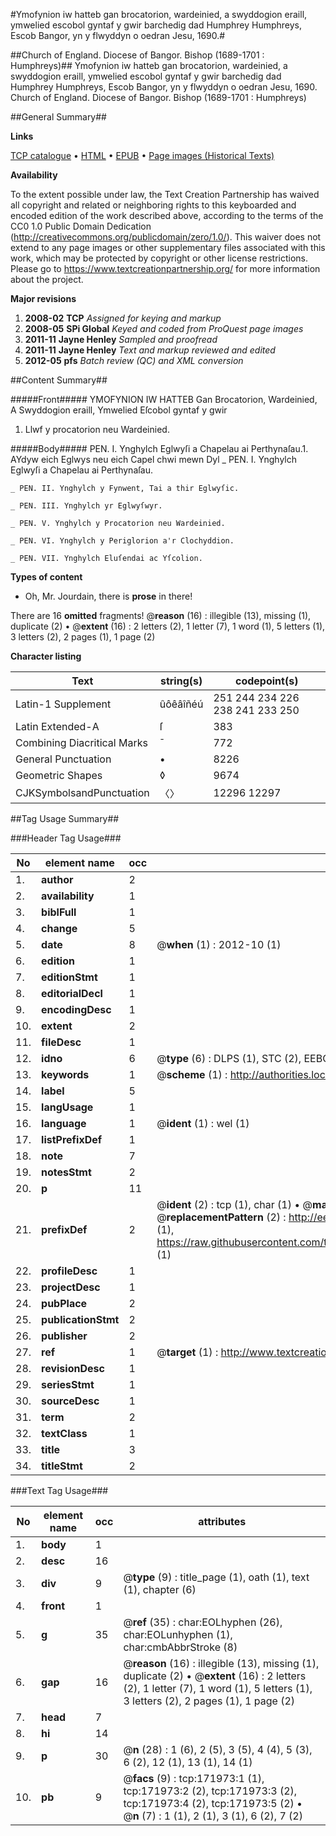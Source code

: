 #Ymofynion iw hatteb gan brocatorion, wardeinied, a swyddogion eraill, ymwelied escobol gyntaf y gwir barchedig dad Humphrey Humphreys, Escob Bangor, yn y flwyddyn o oedran Jesu, 1690.#

##Church of England. Diocese of Bangor.  Bishop (1689-1701 : Humphreys)##
Ymofynion iw hatteb gan brocatorion, wardeinied, a swyddogion eraill, ymwelied escobol gyntaf y gwir barchedig dad Humphrey Humphreys, Escob Bangor, yn y flwyddyn o oedran Jesu, 1690.
Church of England. Diocese of Bangor.  Bishop (1689-1701 : Humphreys)

##General Summary##

**Links**

[TCP catalogue](http://www.ota.ox.ac.uk/tcp/)  • 
[HTML](http://tei.it.ox.ac.uk/tcp/Texts-HTML/free/A79/A79696.html)  • 
[EPUB](http://tei.it.ox.ac.uk/tcp/Texts-EPUB/free/A79/A79696.epub) • 
[Page images (Historical Texts)](https://historicaltexts.jisc.ac.uk/eebo-43663229e)

**Availability**

To the extent possible under law, the Text Creation Partnership has waived all copyright and related or neighboring rights to this keyboarded and encoded edition of the work described above, according to the terms of the CC0 1.0 Public Domain Dedication (http://creativecommons.org/publicdomain/zero/1.0/). This waiver does not extend to any page images or other supplementary files associated with this work, which may be protected by copyright or other license restrictions. Please go to https://www.textcreationpartnership.org/ for more information about the project.

**Major revisions**

1. __2008-02__ __TCP__ *Assigned for keying and markup*
1. __2008-05__ __SPi Global__ *Keyed and coded from ProQuest page images*
1. __2011-11__ __Jayne Henley__ *Sampled and proofread*
1. __2011-11__ __Jayne Henley__ *Text and markup reviewed and edited*
1. __2012-05__ __pfs__ *Batch review (QC) and XML conversion*

##Content Summary##

#####Front#####
YMOFYNION IW HATTEB Gan Brocatorion, Wardeinied, A Swyddogion eraill, Ymwelied Eſcobol gyntaf y gwir
1. Llwf y procatorion neu Wardeinied.

#####Body#####
PEN. I. Ynghylch Eglwyſi a Chapelau ai Perthynaſau.1. AYdyw eich Eglwys neu eich Capel chwi mewn Dyl
    _ PEN. I. Ynghylch Eglwyſi a Chapelau ai Perthynaſau.

    _ PEN. II. Ynghylch y Fynwent, Tai a thir Eglwyſic.

    _ PEN. III. Ynghylch yr Eglwyſwyr.

    _ PEN. V. Ynghylch y Procatorion neu Wardeinied.

    _ PEN. VI. Ynghylch y Periglorion a'r Clochyddion.

    _ PEN. VII. Ynghylch Eluſendai ac Yſcolion.

**Types of content**

  * Oh, Mr. Jourdain, there is **prose** in there!

There are 16 **omitted** fragments! 
 @__reason__ (16) : illegible (13), missing (1), duplicate (2)  •  @__extent__ (16) : 2 letters (2), 1 letter (7), 1 word (1), 5 letters (1), 3 letters (2), 2 pages (1), 1 page (2)

**Character listing**


|Text|string(s)|codepoint(s)|
|---|---|---|
|Latin-1 Supplement|ûôêâîñéú|251 244 234 226 238 241 233 250|
|Latin Extended-A|ſ|383|
|Combining             Diacritical Marks|̄|772|
|General Punctuation|•|8226|
|Geometric Shapes|◊|9674|
|CJKSymbolsandPunctuation|〈〉|12296 12297|

##Tag Usage Summary##

###Header Tag Usage###

|No|element name|occ|attributes|
|---|---|---|---|
|1.|__author__|2||
|2.|__availability__|1||
|3.|__biblFull__|1||
|4.|__change__|5||
|5.|__date__|8| @__when__ (1) : 2012-10 (1)|
|6.|__edition__|1||
|7.|__editionStmt__|1||
|8.|__editorialDecl__|1||
|9.|__encodingDesc__|1||
|10.|__extent__|2||
|11.|__fileDesc__|1||
|12.|__idno__|6| @__type__ (6) : DLPS (1), STC (2), EEBO-CITATION (1), OCLC (1), VID (1)|
|13.|__keywords__|1| @__scheme__ (1) : http://authorities.loc.gov/ (1)|
|14.|__label__|5||
|15.|__langUsage__|1||
|16.|__language__|1| @__ident__ (1) : wel (1)|
|17.|__listPrefixDef__|1||
|18.|__note__|7||
|19.|__notesStmt__|2||
|20.|__p__|11||
|21.|__prefixDef__|2| @__ident__ (2) : tcp (1), char (1)  •  @__matchPattern__ (2) : ([0-9\-]+):([0-9IVX]+) (1), (.+) (1)  •  @__replacementPattern__ (2) : http://eebo.chadwyck.com/downloadtiff?vid=$1&page=$2 (1), https://raw.githubusercontent.com/textcreationpartnership/Texts/master/tcpchars.xml#$1 (1)|
|22.|__profileDesc__|1||
|23.|__projectDesc__|1||
|24.|__pubPlace__|2||
|25.|__publicationStmt__|2||
|26.|__publisher__|2||
|27.|__ref__|1| @__target__ (1) : http://www.textcreationpartnership.org/docs/. (1)|
|28.|__revisionDesc__|1||
|29.|__seriesStmt__|1||
|30.|__sourceDesc__|1||
|31.|__term__|2||
|32.|__textClass__|1||
|33.|__title__|3||
|34.|__titleStmt__|2||


###Text Tag Usage###

|No|element name|occ|attributes|
|---|---|---|---|
|1.|__body__|1||
|2.|__desc__|16||
|3.|__div__|9| @__type__ (9) : title_page (1), oath (1), text (1), chapter (6)|
|4.|__front__|1||
|5.|__g__|35| @__ref__ (35) : char:EOLhyphen (26), char:EOLunhyphen (1), char:cmbAbbrStroke (8)|
|6.|__gap__|16| @__reason__ (16) : illegible (13), missing (1), duplicate (2)  •  @__extent__ (16) : 2 letters (2), 1 letter (7), 1 word (1), 5 letters (1), 3 letters (2), 2 pages (1), 1 page (2)|
|7.|__head__|7||
|8.|__hi__|14||
|9.|__p__|30| @__n__ (28) : 1 (6), 2 (5), 3 (5), 4 (4), 5 (3), 6 (2), 12 (1), 13 (1), 14 (1)|
|10.|__pb__|9| @__facs__ (9) : tcp:171973:1 (1), tcp:171973:2 (2), tcp:171973:3 (2), tcp:171973:4 (2), tcp:171973:5 (2)  •  @__n__ (7) : 1 (1), 2 (1), 3 (1), 6 (2), 7 (2)|
